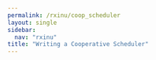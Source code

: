 ```yaml
---
permalink: /rxinu/coop_scheduler
layout: single
sidebar:
  nav: "rxinu"
title: "Writing a Cooperative Scheduler"
---
```

